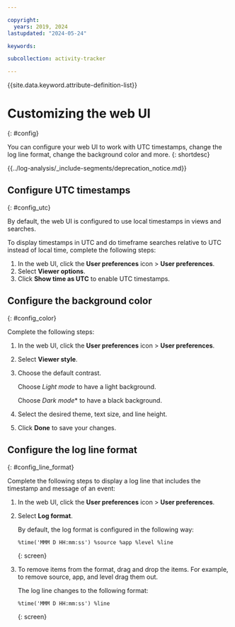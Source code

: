 ```yaml
---

copyright:
  years: 2019, 2024
lastupdated: "2024-05-24"

keywords:

subcollection: activity-tracker

---
```


{{site.data.keyword.attribute-definition-list}}


# Customizing the web UI
{: #config}

You can configure your web UI to work with UTC timestamps, change the log line format, change the background color and more.
{: shortdesc}


{{../log-analysis/_include-segments/deprecation_notice.md}}


## Configure UTC timestamps
{: #config_utc}

By default, the web UI is configured to use local timestamps in views and searches.

To display timestamps in UTC and do timeframe searches relative to UTC instead of local time, complete the following steps:

1. In the web UI, click the **User preferences** icon &gt; **User preferences**.
2. Select **Viewer options**.
3. Click **Show time as UTC** to enable UTC timestamps.



## Configure the background color
{: #config_color}

Complete the following steps:

1. In the web UI, click the **User preferences** icon &gt; **User preferences**.
2. Select **Viewer style**.
3. Choose the default contrast.

    Choose *Light mode* to have a light background.

    Choose *Dark mode** to have a black background.

4. Select the desired theme, text size, and line height.

5. Click **Done** to save your changes.



## Configure the log line format
{: #config_line_format}

Complete the following steps to display a log line that includes the timestamp and message of an event:

1. In the web UI, click the **User preferences** icon &gt; **User preferences**.
2. Select **Log format**.

    By default, the log format is configured in the following way:

    ```text
    %time('MMM D HH:mm:ss') %source %app %level %line
    ```
    {: screen}

3. To remove items from the format, drag and drop the items.  For example, to remove source, app, and level drag them out.

    The log line changes to the following format:

    ```text
    %time('MMM D HH:mm:ss') %line
    ```
    {: screen}
